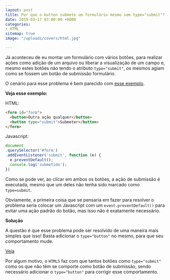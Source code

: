 ```yaml
---
layout: post
title: Por que o button submete um formulário mesmo sem type="submit"?
date: 2019-03-17 03:00:00 +0000
categories:
- HTML
sitemap: true
image: "/uploads/covers/html.jpg"

---
```

Já aconteceu de eu montar um formulário com vários botões, para realizar ações como adição de um arquivo ou liberar a visualização de um campo e, mesmo estes botões não tendo o atributo `type="submit"`, os mesmos agiam como se fossem um botão de submissão formulário.

O cenário para esse problema é bem parecido com [esse exemplo](https://codepen.io/wallacemaxters/pen/vPrENK).

**Veja esse exemplo:**

HTML:

```html
<form id="form">
  <button>Outra ação qualquer</button>
  <button type="submit">Submeter</button>
</form>
```

Javascript:

```javascript
document
.querySelector('#form')
.addEventListener('submit', function (e) {
  e.preventDefault();
  console.log('submetido');
})
```

Como se pode ver, ao clicar em ambos os botões, a ação de submissão é executada, mesmo que um deles não tenha sido marcado como `type=submit`.

Obviamente, a primeira coisa que se pensaria em fazer para resolver o problema seria colocar um Javascript com um `event.preventDefault()` para evitar uma ação padrão do botão, mas isso não é exatamente necessário.

**Solução**

A questão é que esse problema pode ser resolvido de uma maneira mais simples que isso!
Basta adicionar o `type="button"` no mesmo, para que seu comportamento mude.

[Veja](https://codepen.io/wallacemaxters/pen/pYKvyO)

Por algum motivo, o `HTML5` faz com que tantos botões como `type="submit"` como os que não têm se comporte como botão de submissão, sendo necessário adicionar o `type="button"` para corrigir esse comportamento.
